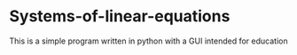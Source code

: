 # Systems-of-linear-equations
This is a simple program written in python with a GUI intended for education
